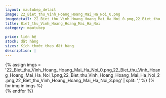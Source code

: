 ```yaml
---
layout: mautubep_detail
image: 22_Biet_thu_Vinh_Hoang_Hoang_Mai_Ha_Noi_0.png
imagedetail: 22_Biet_thu_Vinh_Hoang_Hoang_Mai_Ha_Noi_0.png,22_Biet_thu_Vinh_Hoang_Hoang_Mai_Ha_Noi_1.png,22_Biet_thu_Vinh_Hoang_Hoang_Mai_Ha_Noi_2.png,22_Biet_thu_Vinh_Hoang_Hoang_Mai_Ha_Noi_3.png
title: Biet_thu_Vinh_Hoang_Hoang_Mai_Ha_Noi
category: mautubep

price: liên hệ
stock: đặt hàng
sizes: Kích thước theo đặt hàng
description: |
---
```

<section class="no-padding" id="two">
	<div class="container-fluid">
	<div class="row-no-gutters">
	{% assign imgs = '22_Biet_thu_Vinh_Hoang_Hoang_Mai_Ha_Noi_0.png,22_Biet_thu_Vinh_Hoang_Hoang_Mai_Ha_Noi_1.png,22_Biet_thu_Vinh_Hoang_Hoang_Mai_Ha_Noi_2.png,22_Biet_thu_Vinh_Hoang_Hoang_Mai_Ha_Noi_3.png' | split: ',' %}
	{% for img in imgs %}
	   <div class="col-lg-6 col-sm-6 col-md-6"> 
			<a href="#" class="portfolio-box">
			<img src="{{site.baseurl}}/assets/images/tubep/{{img}}" class="image main" alt="">
			</a>
		</div>
	{% endfor %}			
	</div>
	</div>
</section>
